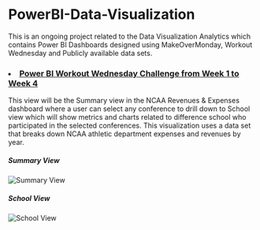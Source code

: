 # PowerBI-Data-Visualization
This is an ongoing project related to the Data Visualization Analytics which contains Power BI Dashboards designed using MakeOverMonday, Workout Wednesday and Publicly available data sets.

### <li> <u> Power BI Workout Wednesday Challenge from Week 1 to Week 4 </u>
This view will be the Summary view in the NCAA Revenues & Expenses dashboard where a user can select any conference to drill down to School view which will show metrics and charts related to difference school who participated in the selected conferences.
This visualization uses a data set that breaks down NCAA athletic department expenses and revenues by year.  

##### Summary View
![Summary View](https://user-images.githubusercontent.com/16829371/109410967-6f362d00-7953-11eb-8e70-5274b973bf03.JPG)

##### School View
![School View](https://user-images.githubusercontent.com/16829371/109411052-13b86f00-7954-11eb-955e-c043b595e5f1.JPG)
